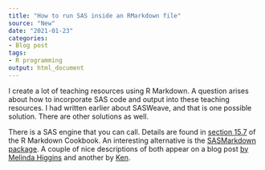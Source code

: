 ```yaml
---
title: "How to run SAS inside an RMarkdown file"
source: "New"
date: "2021-01-23"
categories:
- Blog post
tags:
- R programming
output: html_document
---
```


I create a lot of teaching resources using R Markdown. A question arises about how to incorporate SAS code and output into these teaching resources. I had written earlier about SASWeave, and that is one possible solution. There are other solutions as well.

<!--more-->

There is a SAS engine that you can call. Details are found in [section 15.7](https://bookdown.org/yihui/rmarkdown-cookbook/eng-sas.html) of the R Markdown Cookbook. An interesting alternative is the [SASMarkdown package](https://CRAN.R-project.org/package=SASmarkdown). A couple of nice descriptions of both appear on a blog post [by Melinda Higgins](https://www.r-bloggers.com/2019/09/create-rmarkdown-document-with-sas-code-and-output-sas-engine/) and another by [Ken](http://ritsokiguess.site/docs/2018/08/20/sas-in-r-markdown/).